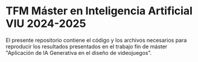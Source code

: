 # TFM Máster en Inteligencia Artificial VIU 2024-2025
El presente repositorio contiene el código y los archivos necesarios para reproducir los resultados presentados en el trabajo fin de máster "Aplicación de IA Generativa en el diseño de videojuegos".
